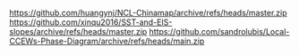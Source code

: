 https://github.com/huangynj/NCL-Chinamap/archive/refs/heads/master.zip
https://github.com/xinqu2016/SST-and-EIS-slopes/archive/refs/heads/master.zip
https://github.com/sandrolubis/Local-CCEWs-Phase-Diagram/archive/refs/heads/main.zip
